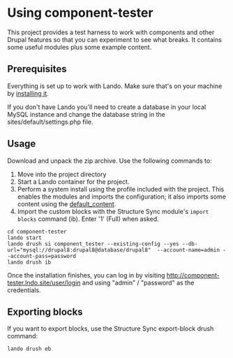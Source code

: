 # Using component-tester

This project provides a test harness to work with components and other Drupal features so that you can
experiment to see what breaks. It contains some useful modules plus some example content.

## Prerequisites

Everything is set up to work with Lando. Make sure that's on your machine by [installing it](https://docs.lando.dev/basics/installation.html).
 
If you don't have Lando you'll
need to create a database in your local MySQL instance and change the database string in the
sites/default/settings.php file.

## Usage

Download and unpack the zip archive. Use the following commands to:
1. Move into the project directory 
2. Start a Lando container for the project.
3. Perform a system install using the profile included with the project. This enables the modules and imports 
the configuration; it also imports some content using the [default_content](https://www.drupal.org/project/default_content).
4. Import the custom blocks with the Structure Sync module's `import blocks` command (ib). Enter '1' (Full) when asked.

```
cd component-tester
lando start
lando drush si component_tester --existing-config --yes --db-url="mysql://drupal8:drupal8@database/drupal8"  --account-name=admin --account-pass=password
lando drush ib
```
Once the installation finishes, you can log in by visiting 
http://component-tester.lndo.site/user/login and using "admin" / "password" as the credentials.

## Exporting blocks

If you want to export blocks, use the Structure Sync export-block drush command:
```
lando drush eb
```
